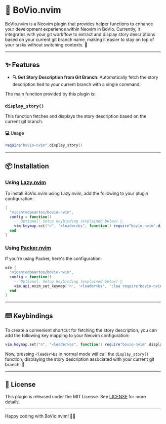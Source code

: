 # 🎉 BoVio.nvim

BoVio.nvim is a Neovim plugin that provides helper functions to enhance your development experience within Neovim in BoVio. Currently, it integrates with your git workflow to extract and display story descriptions based on your current git branch name, making it easier to stay on top of your tasks without switching contexts. 🚀

---

## ✨ Features

- **🔍 Get Story Description from Git Branch**: Automatically fetch the story description tied to your current branch with a single command.

The main function provided by this plugin is:

### `display_story()`

This function fetches and displays the story description based on the current git branch. 

#### 💻 Usage

```lua
require"bovio-nvim".display_story()
```

---

## 📦 Installation

### Using [Lazy.nvim](https://github.com/folke/lazy.nvim)

To install BoVio.nvim using Lazy.nvim, add the following to your plugin configuration:

```lua
{
  "vicentedpsantos/bovio-nvim",
  config = function()
    -- Optional: Setup keybinding (explained below) 🎯
    vim.keymap.set("n", "<leader>bs", function() require"bovio-nvim".display_story() end, { desc = "📖 Display Story" })
  end
}
```

### Using [Packer.nvim](https://github.com/wbthomason/packer.nvim)

If you're using Packer, here's the configuration:

```lua
use {
  "vicentedpsantos/bovio-nvim",
  config = function()
    -- Optional: Setup keybinding (explained below) 🎯
    vim.api.nvim_set_keymap('n', '<leader>bs', ':lua require"bovio-nvim".display_story()<CR>', { noremap = true, silent = true })
  end
}
```

---

## ⌨️ Keybindings

To create a convenient shortcut for fetching the story description, you can add the following key mapping to your Neovim configuration:

```lua
vim.keymap.set("n", "<leader>bs", function() require"bovio-nvim".display_story() end, { desc = "📖 Display Story" })
```

Now, pressing `<leader>bs` in normal mode will call the `display_story()` function, displaying the story description associated with your current git branch. 📝

---

## 📜 License

This plugin is released under the MIT License. See [LICENSE](./LICENSE) for more details.

---

Happy coding with BoVio.nvim! 🚀✨
